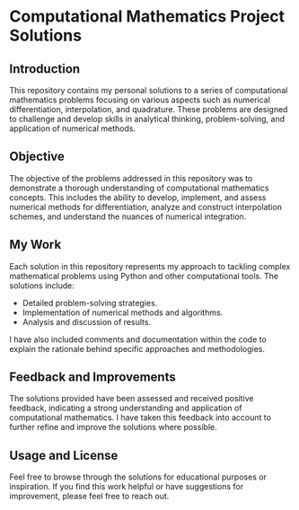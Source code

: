 # Computational Mathematics Project Solutions

## Introduction
This repository contains my personal solutions to a series of computational mathematics problems focusing on various aspects such as numerical differentiation, interpolation, and quadrature. These problems are designed to challenge and develop skills in analytical thinking, problem-solving, and application of numerical methods.

## Objective
The objective of the problems addressed in this repository was to demonstrate a thorough understanding of computational mathematics concepts. This includes the ability to develop, implement, and assess numerical methods for differentiation, analyze and construct interpolation schemes, and understand the nuances of numerical integration.

## My Work
Each solution in this repository represents my approach to tackling complex mathematical problems using Python and other computational tools. The solutions include:

- Detailed problem-solving strategies.
- Implementation of numerical methods and algorithms.
- Analysis and discussion of results.

I have also included comments and documentation within the code to explain the rationale behind specific approaches and methodologies.

## Feedback and Improvements
The solutions provided have been assessed and received positive feedback, indicating a strong understanding and application of computational mathematics. I have taken this feedback into account to further refine and improve the solutions where possible.

## Usage and License
Feel free to browse through the solutions for educational purposes or inspiration. If you find this work helpful or have suggestions for improvement, please feel free to reach out.
